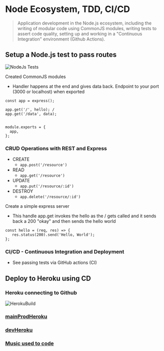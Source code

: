 # Node Ecosystem, TDD, CI/CD

> Application development in the Node.js ecosystem, including the writing of modular code using CommonJS modules, writing tests to assert code quality, setting up and working in a "Continuous Integration"  environment (Github Actions).

## Setup a Node.js test to pass routes

![NodeJs Tests](https://user-images.githubusercontent.com/107226923/179375594-78e07d3e-4431-4387-b7f2-a125b73a7b86.png)

Created CommonJS modules

- Handler happens at the end and gives data back. Endpoint to your port (3000 or localhost) when exported

```
const app = express();

app.get('/', hello); /
app.get('/data', data);


module.exports = {
  app,
};
```

### CRUD Operations with REST and Express

- CREATE
  - `app.post('/resource')`
- READ
  - `app.get('/resource')`
- UPDATE
  - `app.put('/resource/:id')`
- DESTROY
  - `app.delete('/resource/:id')`

Create a simple express server

- This handle app.get invokes the hello as the / gets called and it sends back a 200 "okay" and then sends the hello world

```
const hello = (req, res) => {
   res.status(200).send('Hello, World');
};
```

### CI/CD - Continuous Integration and Deployment

- See passing tests via GitHub actions (CI)

## Deploy to Heroku using CD

### Heroku connecting to Github

![HerokuBuild](https://user-images.githubusercontent.com/107226923/179375702-3709e87e-96e0-4c5f-8ce1-dfa19be4081d.png)

### [mainProdHeroku](https://von-server-deploy-prod.herokuapp.com/data)

### [devHeroku](https://von-server-deploy-dev.herokuapp.com/data)

### [Music used to code](https://www.youtube.com/watch?v=M5QY2_8704o)
